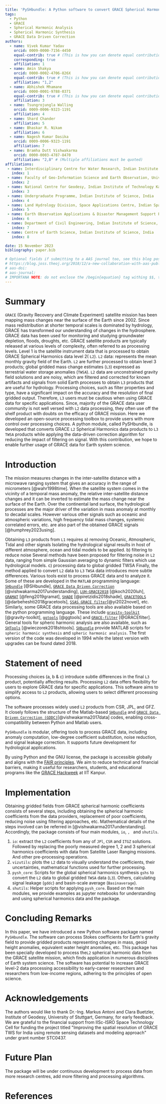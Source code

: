 ```yaml
---
title: 'PySHbundle: A Python software to convert GRACE Spherical Harmonic Coefficients to gridded mass change fields'
tags:
  - Python
  - GRACE
  - Spherical Harmonic Analysis
  - Spherical Harmonic Synthesis
  - GRACE Data Driven Correction
authors:
  - name: Vivek Kumar Yadav
    orcid: 0009-0000-7156-4450
    equal-contrib: true # (This is how you can denote equal contributions between multiple authors)
    corresponding: true
    affiliation: 1
  - name: Amin Shakya
    orcid: 0000-0002-4706-826X
    equal-contrib: true # (This is how you can denote equal contributions between multiple authors)
    affiliation: "1,2"
  - name: Abhishek Mhamane
    orcid: 0000-0001-9788-0371
    equal-contrib: true # (This is how you can denote equal contributions between multiple authors)
    affiliation: 3
  - name: Tsungrojungla Walling
    orcid: 0009-0006-9323-1191
    affiliation: 4
  - name: Shard Chander
    affiliation: 5
  - name: Bhaskar R. Nikam
    affiliation: 6
  - name: Nagesh Kumar Dasika
    orcid: 0009-0006-9323-1191
    affiliation: 7
  - name: Bramha Dutt Vishwakarma
    orcid: 0000-0003-4787-8470
    affiliation: "2,8" # (Multiple affiliations must be quoted)
affiliations:
 - name: Interdisciplinary Centre for Water Research, Indian Institute of Science, India
   index: 1
 - name: Faculty of Geo-Information Science and Earth Observation, University of Twente, the Netherlands
   index: 2
 - name: National Centre for Geodesy, Indian Institute of Technology Kanpur, India
   index: 3
 - name: Undergraduate Programme, Indian Institute of Science, India
   index: 4
 - name: Land Hydrology Division, Space Applications Centre, Indian Space Research Organisation, India 
   index: 5
 - name: Earth Observation Applications & Disaster Management Support Programme Office (EDPO), Indian Space Research Organisation, India
   index: 6
 - name: Department of Civil Engineering, Indian Institute of Science, India
   index: 7
 - name: Centre of Earth Science, Indian Institute of Science, India
   index: 8

date: 15 November 2023
bibliography: paper.bib

# Optional fields if submitting to a AAS journal too, see this blog post:
# https://blog.joss.theoj.org/2018/12/a-new-collaboration-with-aas-publishing
# aas-doi: 
# aas-journal: 
# IMPORTANA NOTE: do not enclose the /begin{equation} tag withing $$, this leads to 'latex math ennvironment error' causing issues with compilation of manuscript. Either use $$ or /begin{equation} syntax for a equation block, and $ for inline equation.
---
```


# Summary

`GRACE` (Gravity Recovery and Climate Experiment) satellite mission has been mapping mass changes near the surface of the Earth since 2002. Since mass redistribution at shorter temporal scales is dominated by hydrology, GRACE has transformed our understanding of changes in the hydrosphere. GRACE data has been used for monitoring and studying groundwater depletion, floods, droughts, etc. GRACE satellite products are typically released at various levels of complexity, often referred to as processing levels. Level 1 is the satellite instrument data that is processed to obtain GRACE Spherical Harmonics data level 2( `L2`). `L2` data: represents the mean monthly gravity field of the Earth. `L2` are further processed to obtain level 3 products; global gridded mass change estimates (`L3`) expressed as terrestrial water storage anomalies (`TWSA`). `L2` data are unconstrained gravity field solutions and are noisy, which are filtered and corrected for known artifacts and signals from solid Earth processes to obtain `L3` products that are useful for hydrology. Processing choices, such as filter properties and type, have a significant impact on the accuracy and the resolution of final gridded output. Therefore, `L3` users must be cautious when using GRACE data for specific applications. Since, majority of the GRACE data user community is not well versed with `L2` data processing, they often use off the shelf product with doubts on the efficacy of GRACE mission. Here we developed an open-source processing toolbox to provide users with more control over processing choices. A python module, called PySHbundle, is developed that converts GRACE `L2` Spherical Harmonics data products to `L3` `TWSA` products while applying the data-driven correction algorithm for reducing the impact of filtering on signal. With this contribution, we hope to enable further usage of GRACE data for Earth system science.

# Introduction

The mission measures changes in the inter-satellite distance with a microwave ranging system that gives an accuracy in the range of micrometers [@wahr1998time]. When the satellite system comes in the vicinity of a temporal mass anomaly, the relative inter-satellite distance changes and it can be inverted to estimate the mass change near the surface of the Earth. Over the continental land surface, the hydrological processes are the major driver of the variation in mass anomaly at monthly to decadal scales. However various other signals such as oceanic and atmospheric variations, high frequency tidal mass changes, systemic correlated errors, etc. are also part of the obtained GRACE signals [@humphrey2023using]. 

Obtaining `L3` products from `L1` requires 
	a) removing Oceanic, Atmospheric, Tidal and other signals
		Isolating the hydrological signal results in host of different atmosphere, ocean and tidal models to be applied.
	b) filtering to reduce noise
		Several methods have been proposed for filtering noise in `L2` data, ranging from simple Gaussian averaging to dynamic filters which use hydrological models.
	c) processing data to global gridded TWSA
		Finally, the method applied to convert `L2` data to `L3` `TWSA` data introduces more subtle differences.
Various tools exist to process GRACE data and to analyze it. Some of these are developed in the `MATLAB` programming language: [`SHbundle`](https://www.gis.uni-stuttgart.de/en/research/downloads/shbundle) [@SHbundle], [`GRACE Data Driven Correction`](https://www.gis.uni-stuttgart.de/en/research/downloads/datadrivencorrectionbundle) [@vishwakarma2017understanding],  [`LUH-GRACE2018`](https://www.ife.uni-hannover.de/en/services/luh-grace) [@koch2020luh], [`GRAMAT`](https://link.springer.com/article/10.1007/s12145-018-0368-0) [@feng2019gramat], [`SHADE`](https://www.sciencedirect.com/science/article/pii/S0098300418302760) [@piretzidis2018shade], [`GRACETOOLS`](https://www.mdpi.com/2076-3263/8/9/350) [@darbeheshti2018gracetools], [`SSAS GRACE filter`](https://github.com/shuang-yi/SSAS-GRACE-filter)[@yi2022novel], etc. Similarly, some GRACE data processing tools are also available based on the python programming language. These include [`gravity-toolkit`](https://gravity-toolkit.readthedocs.io/en/latest/) [@gravity-toolkit], [`ggtools`](https://pypi.org/project/ggtools/1.1.0/) [@ggtools] and [`GRACE-filter`](https://github.com/strawpants/GRACE-filter) [@GRACEfilter]. General tools for spheric harmonic analysis are also available, such as [`SHTools`](https://agupubs.onlinelibrary.wiley.com/doi/full/10.1029/2018GC007529) [@wieczorek2018shtools]. [`SHbundle`](https://www.gis.uni-stuttgart.de/en/research/downloads/shbundle) provide MATLAB scripts for `spheric harmonic synthesis` and `spheric harmonic analysis`. The first version of the code was developed in 1994 while the latest version with upgrades can be found dated 2018.
 
# Statement of need

Processing choices (a, b & c) introduce subtle differences in the final `L3` product, potentially affecting results. Processing `L2` data offers flexibility for users to explore GRACE data for specific applications. This software aims to simplify access to `L2` products, allowing users to select different processing options.

The software processes widely used `L2` products from CSR, JPL, and GFZ. It closely follows the structure of the Matlab-based [`SHbundle`](https://www.gis.uni-stuttgart.de/en/research/downloads/shbundle) and [`GRACE Data Driven Correction (GDDC)`](https://doi.org/10.1002/2017WR021150)[@vishwakarma2017data] codes, enabling cross-compatibility between Python and Matlab users.

`PySHbundle` is modular, offering tools to process GRACE data, including anomaly computation, low-degree coefficient substitution, noise reduction, and signal leakage correction. It supports future development for hydrological applications.

By using Python and the GNU license, the package is accessible globally and aligns with the [FAIR principles](https://www.go-fair.org/fair-principles/). We aim to reduce technical and financial barriers, making it useful for researchers, students, and educational programs like the [GRACE Hackweek](https://www.quantumfrontiers.de/de/aktuelles/veranstaltungen/details/news/grace-hackweek-3) at IIT Kanpur.

# Implementation

Obtaining gridded fields from GRACE spherical harmonic coefficients consists of several steps, including obtaining the spherical harmonic coefficients from the data providers, replacement of poor coefficients, reducing noise using filtering approaches, etc. Mathematical details of the steps involved can be referred in [@vishwakarma2017understanding].
Accordingly, the package consists of four main modules, `io`, ``, `` and `shutils`.
1. `io`: extract the `L2` coefficients from any of `JPl`, `CSR` and `ITGZ` solutions. Followed by replacing the poorly measured degree 1, 2 and 3 spherical harmonics coefficients with data from Satellite Laser Ranging missions. And other pre-processing operations.
2. `vizutils`: plots the `L2` data to visually understand the coefficients, their uncertainties, mathematical functions used for further processing. 
3. `pysh_core`: Scripts for the global spherical harmonics synthesis `gshs` to convert the `L2` data to global gridded `TWSA` data (`L3`). Others, calculating signal leakage (`gddc`) and basin-scale average (`Basinaverage`).
4. `shutils`:  Helper scripts for applying `pysh_core`.
Based on the main modules, we provide examples as jupyter notebooks for understanding and using spherical harmonics data and the package.

# Concluding Remarks

In this paper, we have introduced a new Python software package named `PySHbundle`. The software can process Stokes coefficients for Earth's gravity field to provide gridded products representing changes in mass, geoid height anomalies, equivalent water height anomalies, etc. This package has been specially developed to process the`L2`  spherical harmonic data from the GRACE satellite mission, which finds application in numerous disciplines of Earth system science. The software has potential to increase GRACE level-2 data processing accessibility to early-career researchers and researchers from low-income regions, adhering to the principles of open science.

# Acknowledgements

The authors would like to thank Dr.-Ing. Markus Antoni and Clara Buetzler, Institute of Geodesy, University of Stuttgart, Germany, for early feedback. We are grateful to the financial support from IISc-ISRO Space Technology Cell for funding the project titled "Improving the spatial resolution of GRACE TWS for India using remote sensing datasets and modeling approach" under grant number STC0437.

# Future Plan

The package will be under continuous development to process data from more research centres, add more filtering and processing algorithms.
# References

</p>